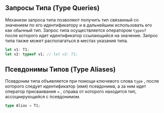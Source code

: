 ## Запросы Типа (Type Queries)

Механизм запроса типа позволяют получить тип связанный со значением по его идентификатору и в дальнейшим использовать его как обычный тип. Запрос типа осуществляется оператором `typeof` после которого идет идентификатор ссылающийся на значение. Запрос типа также может располагаться в местах указания типа.

```ts
let v1: T1;
let v2: typeof v1; // let v2: T1;
```

## Псевдонимы Типов (Type Aliases)

Псевдоним типа объявляется при помощи ключевого слова `type` , после которого следует идентификатор (имя) псевдонима, а за ним идет оператор присваивания `=` , справа от которого находится тип, ассоциирующийся с псевдонимом.

```ts
type Alias = T1;
```